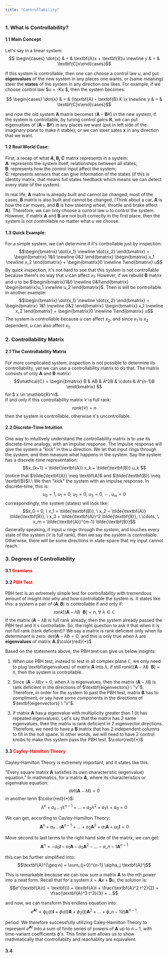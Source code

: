 ```yaml
---
title: "Controllability"
---
```

### 1. What is Controllability?
#### 1.1 Main Concept
Let's say in a linear system:
$$ \begin{cases} \dot{x} & =  & \textbf{A}x + \textbf{B}u \newline
y & = & \textbf{C}x\end{cases}$$

If this system is controllable, then one can choose a control law $u$, 
and put **eigenvalues** of the new system in any places one wants, or 
(same meaning) steer the **states** of the system in any direction one likes. 
For example, if we choose control law $u = -Kx $, then the system becomes:  

$$ \begin{cases} \dot{x} & = & (\textbf{A} - \textbf{B} K )x \newline
y & = & \textbf{C}x\end{cases}$$

and now the old system $\textbf{A}$ matrix becomes $(\textbf{A} - \textbf{B} K )$ in the new system,
if the system is controllable, by tuning control gains $\textbf{K}$, 
we can put eigenvalues of $(\textbf{A} - \textbf{B} K )$ in any places we want (put in left side of the imaginary plane to make it stable); 
or we can steer sates $\textbf{x}$ in any direction that we want.

#### 1.2 Real World Case:
First, a recap of what $\textbf {A, B, C}$ matrix represents in a system:<br>
$\textbf{A}:$ represents the system itself, relationships between all states;<br>
$\textbf{B}:$ represents how the control input affect the system; <br>
$\textbf{C}:$ represents sensors that can give information of the states 
(if this is identity matrix, that means full states feedback which means we can detect every 
state of the system).

In real life, **A** matrix is already built and cannot be changed; most of the cases, 
**B** matrix is also built and cannot be changed. (Think about a car, **A** is how the 
car moves, and **B** is how steering wheel, throttle and brake affect **A**). 
Therefore, we can only choose a control law $u$ to control the system. However, if matrix 
**A** and **B** are not built correctly in the first place, then the system is not 
controllable no matter what $u$ we choose.

#### 1.3 Quick Example:
For a simple system, we can determine if it's controllable just by inspection:
$$\begin{bmatrix} \dot{x_1} \newline \dot{x_2} \end{bmatrix} = \begin{bmatrix} 1&0 \newline 0&2 \end{bmatrix} \begin{bmatrix} x_1 \newline x_2 \end{bmatrix} + \begin{bmatrix}0 \newline 1\end{bmatrix} u$$
By quick inspection, it's not hard to see that this system is not controllable because there's no way that $u$ can affect $x_1$. 
However, if we rebuild $\textbf{B}$ matrix and $u$ to be $\begin{bmatrix}1&0 \newline 0&1\end{bmatrix} \begin{bmatrix}u_1 \newline u_2 \end{bmatrix}$. Then is will be controllable. 
In another example:
$$\begin{bmatrix} \dot{x_1} \newline \dot{x_2} \end{bmatrix} = \begin{bmatrix} 1&1 \newline 0&2 \end{bmatrix} \begin{bmatrix} x_1 \newline x_2 \end{bmatrix} + \begin{bmatrix}0 \newline 1\end{bmatrix} u$$
The system is controllable because $u$ can affect $x_2$, and since $x_1$ is $x_2$ dependent, $u$ can also affect $x_1$.

### 2. Controllability Matrix
#### 2.1 The Controllability Matrix
For more complicated system, inspection is not possible to determine its controllability, yet we can use a controllability matrix to do that. The matrix consists of only $\textbf{A}$ and $\textbf{B}$ matrix:
$$\mathcal{C} = \begin{bmatrix} B & AB & A^2B & \cdots & A^{n-1}B \end{bmatrix} $$ 
for $ x \in \mathbb{R}^n$. <br>
If and only if this controllability matrix $\mathcal{C}$ is full rank: 
$$rank(\mathcal{C}) = n$$
then the system is controllable, otherwise it's uncontrollable.

#### 2.2 Discrete-Time Intuition
One way to intuitively understand the controllability matrix is to use its discrete-time analogy, with an impulse response. 
The impulse response will give the system a "kick" in the $u$ direction. We let that input rings through the system, and then measure what happens in the system. Say the system has a discrete-time representation:
$$x_{k+1} = \tilde{\textbf{A}} x_k + \tilde{\textbf{B}} u_k $$
(notice that $\tilde{\textbf{A}}  \neq \textbf{A}$  and $\tilde{\textbf{B}}  \neq \textbf{B}$).\\
We then "kick" the system with an impulse response. In discrete-time, this is:
$$u_0 = 1,  \ u_1 =0,  \ u_2 = 0, \ u_3 = 0, \ \cdots, \ u_m = 0 $$
correspondingly, the system (states) will look like:
$$x_0 = 0, \ x_1 = \tilde{\textbf{B}}, \ x_2 = \tilde{\textbf{A}} \tilde{\textbf{B}}, \ x_3 = \tilde{\textbf{A}}^2 \tilde{\textbf{B}}, \ \cdots, \ x_m = \tilde{\textbf{A}}^{m-1} \tilde{\textbf{B}}$$
Generally speaking, if input $u$ rings through the system, and touches every state of the system ($\mathcal{C}$ is full rank), then we say the system is controllable. 
Otherwise, there will be some directions in state-space that my input cannot reach.

### 3. Degrees of Controllability
#### 3.1 <font color=red>Gramians</font>

#### 3.2 <font color=red>PBH Test</font>
PBH test is an extremely simple test for controllability with tremendous amount of insight into why and how controllable the system is. 
It states like this: a system a pair of $(\textbf{A}, \textbf{B})$ is controllable if and only if:
$$rank[(\textbf{A} - \lambda \textbf{I}) \ \ \textbf{B}] = n,  \ \forall \ \lambda \in \mathbb{C}$$
If the matrix $(\textbf{A} - \lambda \textbf{I})$ is full rank already, then the system already passed the PBH test and it s controllable. 
So, the right question to ask it that when it is not full rank (rank deficient)? We say a matrix is rank deficient only when its 
determinant is zero: $det(\textbf{A} - \lambda \textbf{I}) = 0$, and this is only true when $\lambda$ are **eigenvalues** of matrix $\textbf{A}$.$\color{red}{*}$ 

Based on the statements above, the PBH test can give us below insights: 

1. When use PBH test, instead to test in all complex plane $\mathbb{C}$, we only need to plug \textbf{eigenvalues} of matrix $\textbf{A}$ into $\lambda$, 
if still $rank[(\textbf{A} - \lambda \textbf{I}) \ \ \textbf{B}] = n$, then the system is controllable. 

2. Since $(\textbf{A} - \lambda \textbf{I})v = 0$, when $\lambda$ is eigenvalues, then the matrix $(\textbf{A} - \lambda \textbf{I})$ is rank deficient 
in the directions of $\textbf{eigenvectors} \ "v"$. Therefore, in order for the system to past the PBH test, matrix $\textbf{B}$ has to compliment, or say 
have some components in the directions of $\textbf{eigenvectors} \ "v"$. 

3. If matrix $\textbf{A}$ has a eigenvalue with multiplicity greater than $1$ (it has repeated eigenvalues). Let's say that the matrix has 2 same eigenvalues, 
then the matrix is rank deficient in 2 eigenvector directions. Therefore, we need to have a $\textbf{B}$ matrix that has 2 independent columns to fill in the null space. 
In other words, we will need to have 2 control knobs to make this system pass the PBH test. $\color{red}{*}$ 

#### 3.3 <font color=red>Cayley-Hamilton Theory</font>
Cayley-Hamilton Theory is extremely important, and it states like this: 

"Every square matrix **A** satisfies its own characteristic (eigenvalue) equation."   In mathmatics, for a matrix **A**, where its characteristics or eigenvalue 
equation:
$$det(\textbf{A} - \lambda \textbf{I}) = 0$$
in another term $\color{red}{*}$: 
$$\lambda^n + a_{n-1} \lambda^{n-1} + ... + a_2 \lambda^{2} + a_1 \lambda + a_0 = 0$$

We can get, according to Cayley-Hamilton Theory:
$$\textbf{A}^n + a_{n-1} \textbf{A}^{n-1} + ... + a_2 \textbf{A}^{2} + a_1 \textbf{A} + a_0 \textbf{I} = 0$$

Move second to last terms to the right hand side of the matrix, we can get:
$$\textbf{A}^n = - a_0 \textbf{I} - a_1 \textbf{A} - a_2 \textbf{A}^{2} - ... - a\_{n-1} \textbf{A}^{n-1}$$

this can be further simplified into:
$$\textbf{A}^{\geq n} = \sum_{j=0}^{n-1} \alpha_j \textbf{A}^j$$

This is remarkable because we can now sum a matrix $\textbf{A}$ to the $n$th power into a neat form. Recall that for a system $\dot{x} =  \textbf{A}x + \textbf{B}u$, the solution is:
$$e^{\textbf{A}t} = \textbf{I} + \textbf{A}t + \frac{\textbf{A}^2 t^2}{2} + \frac{\textbf{A}^3 t^3}{3} + ...$$

and now, we can transform this endless equation into:
$$e^{\textbf{A}t} = \phi_0 (t) \textbf{I} + \phi_1 (t) \textbf{A} + \phi_2 (t) \textbf{A}^2 + ... + \phi\_{n-1} (t) \textbf{A}^{n-1}.$$

period. We therefore successfully utilizing Caley-Hamilton Theory to represent $e^{\textbf{A}t}$ into a sum of finite series of powers of **A** up to $n-1$, with time-variant coefficients $\phi's$.
This finite sum allows us to show mathmatically that controllabilty and reachablity are equivalent. 

#### 3.4 


